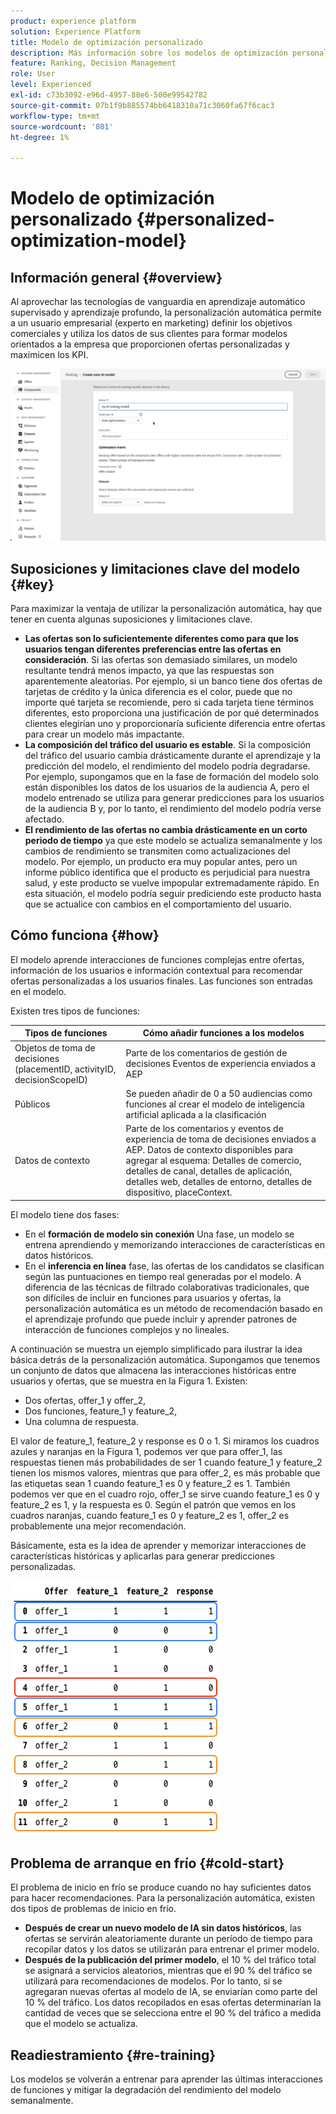 ```yaml
---
product: experience platform
solution: Experience Platform
title: Modelo de optimización personalizado
description: Más información sobre los modelos de optimización personalizados
feature: Ranking, Decision Management
role: User
level: Experienced
exl-id: c73b3092-e96d-4957-88e6-500e99542782
source-git-commit: 07b1f9b885574bb6418310a71c3060fa67f6cac3
workflow-type: tm+mt
source-wordcount: '801'
ht-degree: 1%

---
```


# Modelo de optimización personalizado {#personalized-optimization-model}

## Información general {#overview}

Al aprovechar las tecnologías de vanguardia en aprendizaje automático supervisado y aprendizaje profundo, la personalización automática permite a un usuario empresarial (experto en marketing) definir los objetivos comerciales y utiliza los datos de sus clientes para formar modelos orientados a la empresa que proporcionen ofertas personalizadas y maximicen los KPI.

![](../../rn/assets/do-not-localize/ai-ranking.gif)

## Suposiciones y limitaciones clave del modelo {#key}

Para maximizar la ventaja de utilizar la personalización automática, hay que tener en cuenta algunas suposiciones y limitaciones clave.

* **Las ofertas son lo suficientemente diferentes como para que los usuarios tengan diferentes preferencias entre las ofertas en consideración**. Si las ofertas son demasiado similares, un modelo resultante tendrá menos impacto, ya que las respuestas son aparentemente aleatorias.
Por ejemplo, si un banco tiene dos ofertas de tarjetas de crédito y la única diferencia es el color, puede que no importe qué tarjeta se recomiende, pero si cada tarjeta tiene términos diferentes, esto proporciona una justificación de por qué determinados clientes elegirían uno y proporcionaría suficiente diferencia entre ofertas para crear un modelo más impactante.
* **La composición del tráfico del usuario es estable**. Si la composición del tráfico del usuario cambia drásticamente durante el aprendizaje y la predicción del modelo, el rendimiento del modelo podría degradarse. Por ejemplo, supongamos que en la fase de formación del modelo solo están disponibles los datos de los usuarios de la audiencia A, pero el modelo entrenado se utiliza para generar predicciones para los usuarios de la audiencia B y, por lo tanto, el rendimiento del modelo podría verse afectado.
* **El rendimiento de las ofertas no cambia drásticamente en un corto periodo de tiempo** ya que este modelo se actualiza semanalmente y los cambios de rendimiento se transmiten como actualizaciones del modelo. Por ejemplo, un producto era muy popular antes, pero un informe público identifica que el producto es perjudicial para nuestra salud, y este producto se vuelve impopular extremadamente rápido. En esta situación, el modelo podría seguir prediciendo este producto hasta que se actualice con cambios en el comportamiento del usuario.

## Cómo funciona {#how}

El modelo aprende interacciones de funciones complejas entre ofertas, información de los usuarios e información contextual para recomendar ofertas personalizadas a los usuarios finales. Las funciones son entradas en el modelo.

Existen tres tipos de funciones:

| Tipos de funciones | Cómo añadir funciones a los modelos |
|--------------|----------------------------|
| Objetos de toma de decisiones (placementID, activityID, decisionScopeID) | Parte de los comentarios de gestión de decisiones Eventos de experiencia enviados a AEP |
| Públicos | Se pueden añadir de 0 a 50 audiencias como funciones al crear el modelo de inteligencia artificial aplicada a la clasificación |
| Datos de contexto | Parte de los comentarios y eventos de experiencia de toma de decisiones enviados a AEP. Datos de contexto disponibles para agregar al esquema: Detalles de comercio, detalles de canal, detalles de aplicación, detalles web, detalles de entorno, detalles de dispositivo, placeContext. |

El modelo tiene dos fases:

* En el **formación de modelo sin conexión** Una fase, un modelo se entrena aprendiendo y memorizando interacciones de características en datos históricos.
* En el **inferencia en línea** fase, las ofertas de los candidatos se clasifican según las puntuaciones en tiempo real generadas por el modelo. A diferencia de las técnicas de filtrado colaborativas tradicionales, que son difíciles de incluir en funciones para usuarios y ofertas, la personalización automática es un método de recomendación basado en el aprendizaje profundo que puede incluir y aprender patrones de interacción de funciones complejos y no lineales.

A continuación se muestra un ejemplo simplificado para ilustrar la idea básica detrás de la personalización automática. Supongamos que tenemos un conjunto de datos que almacena las interacciones históricas entre usuarios y ofertas, que se muestra en la Figura 1. Existen:
* Dos ofertas, offer_1 y offer_2,
* Dos funciones, feature_1 y feature_2,
* Una columna de respuesta.

El valor de feature_1, feature_2 y response es 0 o 1. Si miramos los cuadros azules y naranjas en la Figura 1, podemos ver que para offer_1, las respuestas tienen más probabilidades de ser 1 cuando feature_1 y feature_2 tienen los mismos valores, mientras que para offer_2, es más probable que las etiquetas sean 1 cuando feature_1 es 0 y feature_2 es 1. También podemos ver que en el cuadro rojo, offer_1 se sirve cuando feature_1 es 0 y feature_2 es 1, y la respuesta es 0. Según el patrón que vemos en los cuadros naranjas, cuando feature_1 es 0 y feature_2 es 1, offer_2 es probablemente una mejor recomendación.

Básicamente, esta es la idea de aprender y memorizar interacciones de características históricas y aplicarlas para generar predicciones personalizadas.

![](../assets/perso-ranking-schema.png)

## Problema de arranque en frío {#cold-start}

El problema de inicio en frío se produce cuando no hay suficientes datos para hacer recomendaciones. Para la personalización automática, existen dos tipos de problemas de inicio en frío.

* **Después de crear un nuevo modelo de IA sin datos históricos**, las ofertas se servirán aleatoriamente durante un período de tiempo para recopilar datos y los datos se utilizarán para entrenar el primer modelo.
* **Después de la publicación del primer modelo**, el 10 % del tráfico total se asignará a servicios aleatorios, mientras que el 90 % del tráfico se utilizará para recomendaciones de modelos. Por lo tanto, si se agregaran nuevas ofertas al modelo de IA, se enviarían como parte del 10 % del tráfico. Los datos recopilados en esas ofertas determinarían la cantidad de veces que se selecciona entre el 90 % del tráfico a medida que el modelo se actualiza.

## Readiestramiento {#re-training}

Los modelos se volverán a entrenar para aprender las últimas interacciones de funciones y mitigar la degradación del rendimiento del modelo semanalmente.

